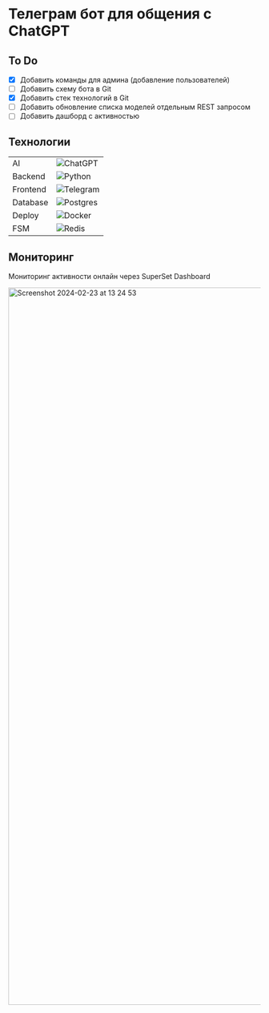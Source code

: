 # Телеграм бот для общения с ChatGPT
## To Do
- [x] Добавить команды для админа (добавление пользователей)
- [ ] Добавить схему бота в Git
- [x] Добавить стек технологий в Git
- [ ] Добавить обновление списка моделей отдельным REST запросом
- [ ] Добавить дашборд с активностью

## Технологии
|               |              |
| ------------- |--------------|
| AI | ![ChatGPT](https://img.shields.io/badge/chatGPT-74aa9c?style=for-the-badge&logo=openai&logoColor=white) |
| Backend     | ![Python](https://img.shields.io/badge/python-3670A0?style=for-the-badge&logo=python&logoColor=ffdd54) |
| Frontend    | ![Telegram](https://img.shields.io/badge/Telegram-2CA5E0?style=for-the-badge&logo=telegram&logoColor=white)      |
| Database    |![Postgres](https://img.shields.io/badge/postgres-%23316192.svg?style=for-the-badge&logo=postgresql&logoColor=white)  |
| Deploy      | ![Docker](https://img.shields.io/badge/docker-%230db7ed.svg?style=for-the-badge&logo=docker&logoColor=white) |
| FSM         | ![Redis](https://img.shields.io/badge/redis-%23DD0031.svg?style=for-the-badge&logo=redis&logoColor=white) |

## Мониторинг
Мониторинг активности онлайн через SuperSet Dashboard

<img width="1431" alt="Screenshot 2024-02-23 at 13 24 53" src="https://github.com/lera-yatsevich/YaBot/assets/72576712/8323b7bc-1fed-4ece-9246-36d854810309">
